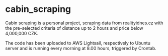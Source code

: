 # cabin_scraping

Cabin scraping is a personal project, scraping data from realityidnes.cz with the pre-selected criteria of distance up to 2 hours and price below 4,000,000 CZK.

The code has been uploaded to AWS Lightsail, respectively to Ubuntu server and is running every morning at 8.00 hours, triggered by Crontab.

